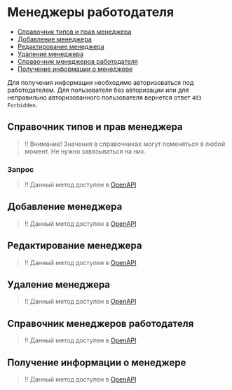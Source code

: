 # Менеджеры работодателя

* [Справочник типов и прав менеджера](#dict)
* [Добавление менеджера](#add)
* [Редактирование менеджера](#edit)
* [Удаление менеджера](#delete)
* [Справочник менеджеров работодателя](#list)
* [Получение информации о менеджере](#item)

Для получения информации необходимо авторизоваться под работодателем.
Для пользователя без авторизации или для неправильно авторизованного пользователя вернется ответ `403 Forbidden`.

<a name="dict"></a>
## Справочник типов и прав менеджера

> ‼️ Внимание! Значения в справочниках могут поменяться в любой момент. Не нужно завязываться на них.

### Запрос
> !! Данный метод доступен в [OpenAPI](https://api.hh.ru/openapi/redoc#tag/Menedzhery-rabotodatelya/paths/~1employers~1{employer_id}~1manager_types/get)

<a name="add"></a>
## Добавление менеджера
> !! Данный метод доступен в [OpenAPI](https://api.hh.ru/openapi/redoc#tag/Menedzhery-rabotodatelya/paths/~1employers~1%7Bemployer_id%7D~1managers/post)

<a name="edit"></a>
## Редактирование менеджера
> !! Данный метод доступен в [OpenAPI](https://api.hh.ru/openapi/redoc#tag/Menedzhery-rabotodatelya/paths/~1employers~1%7Bemployer_id%7D~1managers~1%7Bmanager_id%7D/put)

<a name="delete"></a>
## Удаление менеджера
> !! Данный метод доступен в [OpenAPI](https://api.hh.ru/openapi/redoc#tag/Menedzhery-rabotodatelya/paths/~1employers~1%7Bemployer_id%7D~1managers~1%7Bmanager_id%7D/delete)

<a name="list"></a>
## Справочник менеджеров работодателя

> !! Данный метод доступен в [OpenAPI](https://api.hh.ru/openapi/redoc#tag/Menedzhery-rabotodatelya/paths/~1employers~1{employer_id}~1managers/get)

<a name="item"></a>
## Получение информации о менеджере

> !! Данный метод доступен в [OpenAPI](https://api.hh.ru/openapi/redoc#tag/Menedzhery-rabotodatelya/paths/~1employers~1{employer_id}~1managers~1{manager_id}/get)

